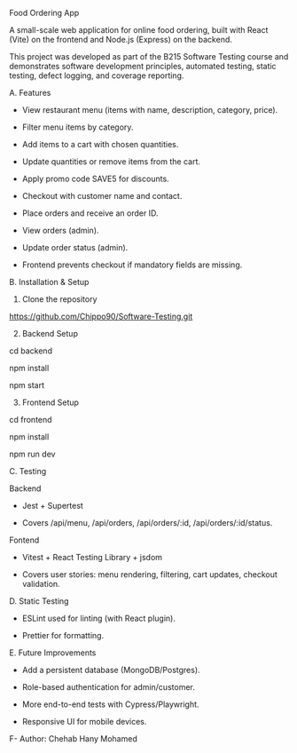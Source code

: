 Food Ordering App

A small-scale web application for online food ordering, built with React (Vite) on the frontend and Node.js (Express) on the backend.

This project was developed as part of the B215 Software Testing course and demonstrates software development principles, automated testing, static testing, defect logging, and coverage reporting.

A. Features

- View restaurant menu (items with name, description, category, price).

- Filter menu items by category.

- Add items to a cart with chosen quantities.

- Update quantities or remove items from the cart.

- Apply promo code SAVE5 for discounts.

- Checkout with customer name and contact.

- Place orders and receive an order ID.

- View orders (admin).

- Update order status (admin).

- Frontend prevents checkout if mandatory fields are missing.

B. Installation & Setup

1. Clone the repository

  https://github.com/Chippo90/Software-Testing.git

2. Backend Setup

cd backend

npm install

npm start    


3. Frontend Setup

cd frontend

npm install

npm run dev   


C. Testing

Backend

- Jest + Supertest

- Covers /api/menu, /api/orders, /api/orders/:id, /api/orders/:id/status.

Fontend

- Vitest + React Testing Library + jsdom

- Covers user stories: menu rendering, filtering, cart updates, checkout validation.

D. Static Testing


- ESLint used for linting (with React plugin).

- Prettier for formatting.

E. Future Improvements

- Add a persistent database (MongoDB/Postgres).

- Role-based authentication for admin/customer.

- More end-to-end tests with Cypress/Playwright.

- Responsive UI for mobile devices.

F- Author: Chehab Hany Mohamed
